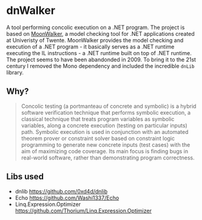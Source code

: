 ﻿# dnWalker
A tool performing concolic execution on a .NET program. The project is based on [MoonWalker](https://fmt.ewi.utwente.nl/tools/moonwalker/), a model checking tool for .NET applications created at Univeristy of Twente. MoonWalker provides the model checking and execution of a .NET program - it basically serves as a .NET runtime executing the IL instructions - a .NET runtime built on top of .NET runtime. The project seems to have been abandonded in 2009. To bring it to the 21st century I removed the Mono dependency and included the incredible `dnLib` library.

## Why?
> Concolic testing (a portmanteau of concrete and symbolic) is a hybrid software verification technique that performs symbolic execution, a classical technique that treats program variables as symbolic variables, along a concrete execution (testing on particular inputs) path. Symbolic execution is used in conjunction with an automated theorem prover or constraint solver based on constraint logic programming to generate new concrete inputs (test cases) with the aim of maximizing code coverage. Its main focus is finding bugs in real-world software, rather than demonstrating program correctness.

## Libs used
* dnlib https://github.com/0xd4d/dnlib
* Echo https://github.com/Washi1337/Echo 
* Linq.Expression.Optimizer https://github.com/Thorium/Linq.Expression.Optimizer
